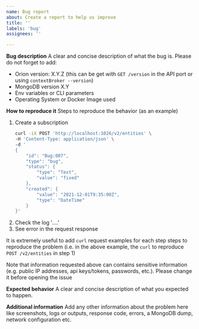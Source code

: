 ```yaml
---
name: Bug report
about: Create a report to help us improve
title: ''
labels: 'bug'
assignees: ''

---
```


**Bug description**
A clear and concise description of what the bug is. Please do not forget to add:
- Orion version: X.Y.Z (this can be get with `GET /version` in the API port or using `contextBroker --version`)
- MongoDB version X.Y
- Env variables or CLI parameters
- Operating System or Docker Image used

**How to reproduce it**
Steps to reproduce the behavior (as an example)
1. Create a subscription 
    ```BASH
    curl -iX POST 'http://localhost:1026/v2/entities' \
    -H 'Content-Type: application/json' \
    -d '
    {
        "id": "Bug:007",
        "type": "bug",
        "status": {
            "type": "Text",
            "value": "fixed"
        },
        "created": {
            "value": "2021-12-01T9:35:00Z",
            "type": "DateTime"
        }  
    }'
    ```
2. Check the log '....'
3. See error in the request response

It is extremely useful to add `curl` request examples for each step steps to reproduce the problem (i.e. in the above example, the `curl` to reproduce `POST /v2/entities` in step 1)

Note that information requested above can contains sensitive information (e.g. public IP addresses, api keys/tokens, passwords, etc.). Please change it before opening the issue 

**Expected behavior**
A clear and concise description of what you expected to happen.

**Additional information**
Add any other information about the problem here like screenshots, logs or outputs, response code, errors, a MongoDB dump, network 
configuration etc.
